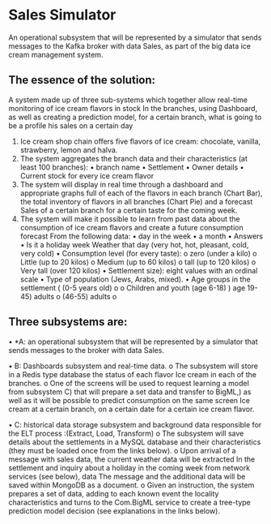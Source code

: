 # Sales Simulator
An operational subsystem that will be represented by a simulator that sends messages to the Kafka broker with data
Sales, as part of the big data ice cream management system.


## The essence of the solution:
A system made up of three sub-systems which together allow real-time monitoring of ice cream flavors in stock
In the branches, using Dashboard, as well as creating a prediction model, for a certain branch, what is going to be a profile
his sales on a certain day
1. Ice cream shop chain offers five flavors of ice cream: chocolate, vanilla, strawberry, lemon and halva.
2. The system aggregates the branch data and their characteristics (at least 100 branches):
• branch name
• Settlement
• Owner details
• Current stock for every ice cream flavor
3. The system will display in real time through a dashboard and appropriate graphs full of each of the flavors
in each branch (Chart Bar), the total inventory of flavors in all branches (Chart Pie) and a forecast
Sales of a certain branch for a certain taste for the coming week.
4. The system will make it possible to learn from past data about the consumption of ice cream flavors and create a future consumption forecast
From the following data:
• day in the week
• a month
• Answers
• Is it a holiday week
Weather that day (very hot, hot, pleasant, cold, very cold)
• Consumption level (for every taste):
o zero (under a kilo)
o Little (up to 20 kilos)
o Medium (up to 60 kilos)
o tall (up to 120 kilos)
o Very tall (over 120 kilos)
• Settlement size): eight values with an ordinal scale
• Type of population (Jews, Arabs, mixed).
• Age groups in the settlement (
(0-5 years old) o
o Children and youth (age 6-18)
) age 19-45) adults o
(46-55) adults o

## Three subsystems are:
• *A: an operational subsystem that will be represented by a simulator that sends messages to the broker with data
Sales.

• B: Dashboards subsystem and real-time data.
o The subsystem will store in a Redis type database the status of each flavor
Ice cream in each of the branches.
o One of the screens will be used to request learning a model from subsystem C) that will prepare a set
data and transfer to BigML,) as well as it will be possible to predict consumption on the same screen
Ice cream at a certain branch, on a certain date for a certain ice cream flavor.

• C: historical data storage subsystem and background data responsible for the ELT process
:(Extract, Load, Transform)
o The subsystem will save details about the settlements in a MySQL database
and their characteristics (they must be loaded once from the links below).
o Upon arrival of a message with sales data, the current weather data will be extracted
In the settlement and inquiry about a holiday in the coming week from network services (see below), data
The message and the additional data will be saved within MongoDB as a document.
o Given an instruction, the system prepares a set of data, adding to each known event the
locality characteristics and turns to the Com.BigML service to create a tree-type prediction model
decision (see explanations in the links below).
